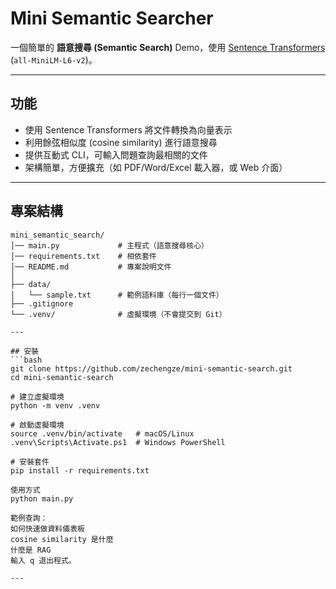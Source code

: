 # Mini Semantic Searcher

一個簡單的 **語意搜尋 (Semantic Search)** Demo，使用 [Sentence Transformers](https://www.sbert.net/) (`all-MiniLM-L6-v2`)。  

---

## 功能
- 使用 Sentence Transformers 將文件轉換為向量表示
- 利用餘弦相似度 (cosine similarity) 進行語意搜尋
- 提供互動式 CLI，可輸入問題查詢最相關的文件
- 架構簡單，方便擴充（如 PDF/Word/Excel 載入器，或 Web 介面）

---

## 專案結構
```text
mini_semantic_search/
│── main.py             # 主程式（語意搜尋核心）
│── requirements.txt    # 相依套件
│── README.md           # 專案說明文件
│
├── data/
│   └── sample.txt      # 範例語料庫（每行一個文件）
├── .gitignore
└── .venv/              # 虛擬環境（不會提交到 Git）

---

## 安裝
```bash
git clone https://github.com/zechengze/mini-semantic-search.git
cd mini-semantic-search

# 建立虛擬環境
python -m venv .venv

# 啟動虛擬環境
source .venv/bin/activate   # macOS/Linux
.venv\Scripts\Activate.ps1  # Windows PowerShell

# 安裝套件
pip install -r requirements.txt

使用方式
python main.py

範例查詢：
如何快速做資料儀表板
cosine similarity 是什麼
什麼是 RAG
輸入 q 退出程式。

---